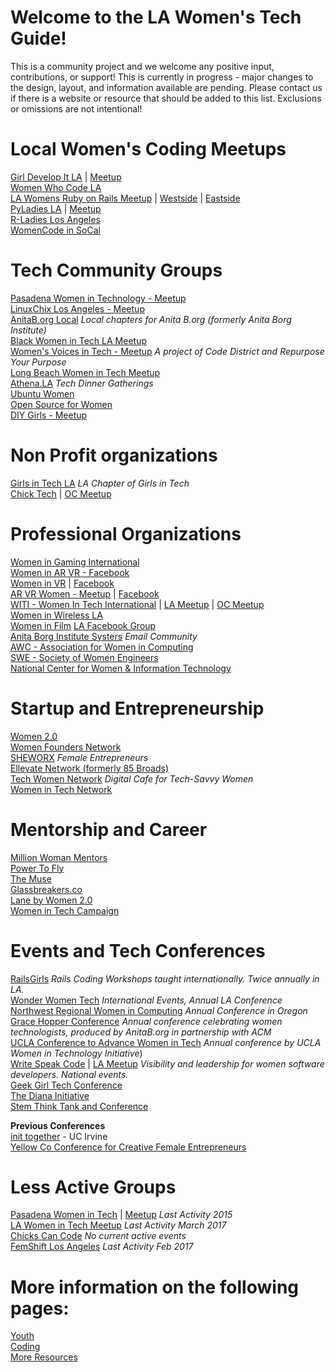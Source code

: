 # Welcome to the LA Women's Tech Guide!

This is a community project and we welcome any positive input, contributions, or support! This is currently in progress - major changes to the design, layout, and information available are pending. Please contact us if there is a website or resource that should be added to this list. Exclusions or omissions are not intentional!

# Local Women's Coding Meetups  
<!--local coding meetups. Need to add blurbs about frequency of meetings, etc!-->
[Girl Develop It LA](https://www.girldevelopit.com/chapters/los-angeles) | [Meetup](https://www.meetup.com/Girl-Develop-It-Los-Angeles/)  
[Women Who Code LA](http://www.meetup.com/Women-Who-Code-LA/)  
[LA Womens Ruby on Rails Meetup](http://www.meetup.com/Los-Angeles-Womens-Ruby-on-Rails-Group) | [Westside](http://www.meetup.com/Westside-Rails-Study-Group/) | [Eastside ](http://www.meetup.com/LA-Eastside-Ruby-Rails-Study-Group/)  
[PyLadies LA](www.pyladies.com/locations/la) | [Meetup](www.meetup.com/Pyladies-LA)    
[R-Ladies Los Angeles](https://www.meetup.com/rladies-la/)  
[WomenCode in SoCal](https://www.meetup.com/WomenCode-in-SoCal/)  


# Tech Community Groups
[Pasadena Women in Technology - Meetup](https://www.meetup.com/Pasadena-Women-In-Technology/)  
[LinuxChix Los Angeles - Meetup](https://www.meetup.com/LinuxChixLA/)  
[AnitaB.org Local](https://community.anitab.org/groups/los-angeles/gpages/) _Local chapters for Anita B.org (formerly Anita Borg Institute)_  
[Black Women in Tech LA Meetup](http://www.meetup.com/Black-Women-in-Technology-LA/)    
[Women's Voices in Tech - Meetup](https://www.meetup.com/meetup-group-fMctMcUE/) _A project of Code District and Repurpose Your Purpose_  
[Long Beach Women in Tech Meetup](https://www.meetup.com/Long-Beach-Women-in-Tech/)  
[Athena.LA](https://www.athena.la/) _Tech Dinner Gatherings_  
[Ubuntu Women](http://wiki.ubuntu-women.org)  
[Open Source for Women](https://www.os4w.org)  
[DIY Girls - Meetup](https://www.meetup.com/DIYgirls/)  

# Non Profit organizations
[Girls in Tech LA](http://losangeles.girlsintech.org/)  _LA Chapter of Girls in Tech_  
[Chick Tech](https://chicktech.org/) | [OC Meetup](https://www.meetup.com/ChickTech-Orange-County/)  


# Professional Organizations  
[Women in Gaming International](http://www.womeningamesinternational.org)  
[Women in AR VR - Facebook](https://www.facebook.com/groups/womeninvr/)  
[Women in VR](http://www.wivr.net) | [Facebook](https://www.facebook.com/groups/WIVRGLOBAL/)  
[AR VR Women - Meetup](http://www.meetup.com/San-Francisco-AR-VR-Meetup-for-Women-and-Allies) | [Facebook](https://www.facebook.com/AR-VR-Women-885032488200207/)  
[WITI - Women In Tech International](https://www.witi.com/networks/losangeles/) | [LA Meetup](https://www.meetup.com/WITI-Women-In-Technology-Intl/) | [OC Meetup](https://www.meetup.com/Orange-County-WITI-Meetup-Group/)  
[Women in Wireless LA](https://womeninwireless.org/chapters/los-angeles)  
[Women in Film](https://womeninfilm.org/)  [LA Facebook Group](https://www.facebook.com/WIFLA/)  
[Anita Borg Institute Systers](http://anitaborg.org/get-involved/systers/) _Email Community_  
[AWC - Association for Women in Computing](http://www.awc-hq.org/home.html)  
[SWE - Society of Women Engineers](http://societyofwomenengineers.swe.org/)  
[National Center for Women & Information Technology](https://www.ncwit.org/)


# Startup and Entrepreneurship
[Women 2.0](https://women2.com/)  
[Women Founders Network](http://www.womenfoundersnetwork.com/)  <!-- Was maybe previously chick launcher? -->  
[SHEWORX](http://www.sheworx.co/)  _Female Entrepreneurs_  
[Ellevate Network (formerly 85 Broads)](https://www.ellevatenetwork.com/)  
[Tech Women Network](http://techwomennetwork.com) _Digital Cafe for Tech-Savvy Women_  
[Women in Tech Network](https://www.womenintechnetwork.com/)    


# Mentorship and Career
[Million Woman Mentors](www.millionwomanmentors.com)  
[Power To Fly](https://powertofly.com/)  
[The Muse](https://www.themuse.com/)  
[Glassbreakers.co](www.glassbreakers.co)  
[Lane by Women 2.0](https://lane.women2.com/)  
[Women in Tech Campaign](http://www.womenintechcampaign.com/)


# Events and Tech Conferences
[RailsGirls](http://railsgirls.com/la.html) _Rails Coding Workshops taught internationally. Twice annually in LA._  
[Wonder Women Tech](https://wonderwomentech.com/)  _International Events, Annual LA Conference_    
[Northwest Regional Women in Computing](http://nwrwic.org/) _Annual Conference in Oregon_    
[Grace Hopper Conference](http://gracehopper.org/)  _Annual conference celebrating women technologists, produced by AnitaB.org in partnership with ACM_  
[UCLA Conference to Advance Women in Tech](http://womenintech.ucla.edu/content/2018-ucla-conference-advance-women-technology)  _Annual conference by UCLA Women in Technology Initiative_)  
[Write Speak Code](http://www.writespeakcode.com/) | [LA Meetup](https://www.meetup.com/Write-Speak-Code-Los-Angeles/)  _Visibility and leadership for women software developers. National events._  
[Geek Girl Tech Conference](http://geekgirltechcon.com)  
[The Diana Initiative](http://dianainitiative.com/2_0/)  
[Stem Think Tank and Conference](http://stemefg.org/index.php/think-tank-and-conference)  

**Previous Conferences**  
[init together](http://init-together.com)  - UC Irvine  
[Yellow Co Conference for Creative Female Entrepreneurs](http://yellowco.co/conference)  


# Less Active Groups
[Pasadena Women in Tech](http://www.pasadenawomenintech.com/) | [Meetup](http://www.meetup.com/PasWomeninTech/) _Last Activity 2015_  
[LA Women in Tech Meetup](https://www.meetup.com/Los-Angeles-Women-in-Tech-LAWIT/) _Last Activity March 2017_  
[Chicks Can Code](https://www.meetup.com/ChicksCanCode/)  _No current active events_  
[FemShift Los Angeles](https://www.meetup.com/meetup-group-lttcycGz/)  _Last Activity Feb 2017_


# More information on the following pages:  
[Youth](/youth)  
[Coding](/coding)  
[More Resources](/resources)
